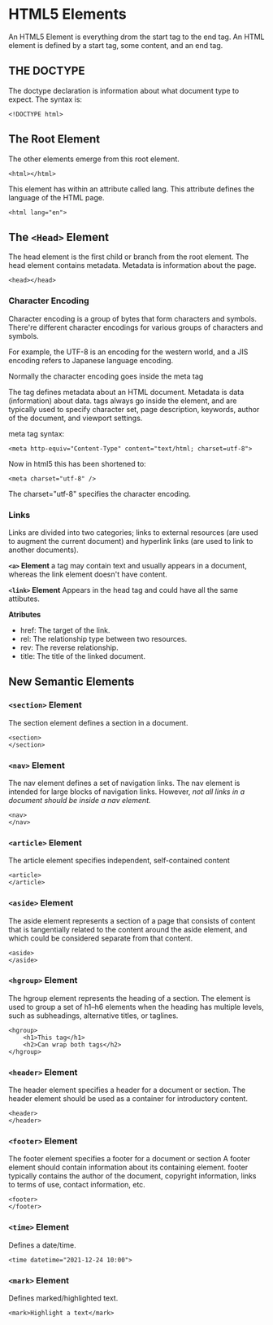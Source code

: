 # HTML5 Elements

An HTML5 Element is everything drom the start tag to the end tag. An HTML element is defined by a start tag, some content, and an end tag.

## THE DOCTYPE

The doctype declaration is information about what document type to expect. The syntax is:

```
<!DOCTYPE html>
```

## The Root Element

The other elements emerge from this root element.

``` <html></html>  ```

This element has within an attribute called lang. This attribute defines the language of the HTML page.

``` <html lang="en"> ```

## The ```<Head>``` Element

The head element is the first child or branch from the root element. The head element contains metadata. Metadata is information about the page.

``` <head></head> ```

### Character Encoding

Character encoding is a group of bytes that form characters and symbols. There're different character encodings for various groups of characters and symbols. 

For example, the UTF-8 is an encoding for the western world,  and a JIS encoding refers to Japanese language encoding.

Normally the character encoding goes inside the meta tag

The <meta> tag defines metadata about an HTML document. Metadata is data (information) about data. <meta> tags always go inside the <head> element, and are typically used to specify character set, page description, keywords, author of the document, and viewport settings.

meta tag syntax:
```
<meta http-equiv="Content-Type" content="text/html; charset=utf-8">
```

Now in html5 this has been shortened to:

``` 
<meta charset="utf-8" />
```

The charset="utf-8" specifies the character encoding.

### Links

Links are divided into two categories; links to external resources (are used to augment the current document) and hyperlink links (are used to link to another documents). 

**```<a>``` Element**
a tag may contain text and usually appears in a document, whereas the link element doesn't have content.

**```<link>``` Element**
Appears in the head tag and could have all the same attibutes.

**Atributes**
- href: The target of the link.
- rel: The relationship type between two resources.
- rev: The reverse relationship.
- title: The title of the linked document.

## New Semantic Elements

### ``` <section> ``` Element
The section element defines a section in a document.

```
<section>
</section> 
```


### ``` <nav> ``` Element
The nav element defines a set of navigation links. The nav element is intended for large blocks of navigation links. However, *not all links in a document should be inside a nav element.*

```
<nav>
</nav>
```

### ``` <article> ``` Element
The article element specifies independent, self-contained content

```
<article>
</article>
```

### ``` <aside> ``` Element
The aside element represents a section of a page that consists of content that is tangentially related to the content around the aside element, and which could be considered separate from that content.

```
<aside>
</aside>
```

### ``` <hgroup> ``` Element
The hgroup element represents the heading of a section. The element is used to group a set of h1–h6 elements when the heading has multiple levels, such as subheadings, alternative titles, or taglines.

```
<hgroup>
    <h1>This tag</h1>
    <h2>Can wrap both tags</h2>
</hgroup>
```

### ``` <header> ``` Element
The header element specifies a header for a document or section. The header element should be used as a container for introductory content.

```
<header>
</header>
```

### ``` <footer> ``` Element
The footer element specifies a footer for a document or section A footer element should contain information about its containing element. footer typically contains the author of the document, copyright information, links to terms of use, contact information, etc.

```
<footer>
</footer>
```

### ``` <time> ``` Element
Defines a date/time.

```
<time datetime="2021-12-24 10:00">
```

### ``` <mark> ``` Element
Defines marked/highlighted text.

```
<mark>Highlight a text</mark>
```

